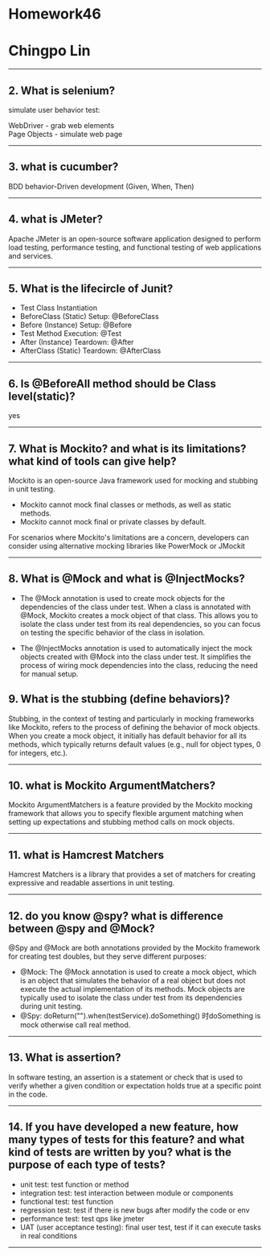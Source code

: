 
# Homework46
# Chingpo Lin

----

## 2. What is selenium?
 
simulate user behavior test:

WebDriver - grab web elements  
Page Objects - simulate web page

---

## 3. what is cucumber?

BDD behavior-Driven development (Given, When, Then)

---

## 4. what is JMeter?

Apache JMeter is an open-source software application designed to perform load testing, performance testing, and functional testing of web applications and services.


---

## 5. What is the lifecircle of Junit?

- Test Class Instantiation
- BeforeClass (Static) Setup: @BeforeClass
- Before (Instance) Setup: @Before
- Test Method Execution: @Test
- After (Instance) Teardown: @After
- AfterClass (Static) Teardown: @AfterClass

---

## 6. Is @BeforeAll method should be Class level(static)?

yes

---

## 7. What is Mockito? and what is its limitations?  what kind of tools can give help?

Mockito is an open-source Java framework used for mocking and stubbing in unit testing.

- Mockito cannot mock final classes or methods, as well as static methods.
-  Mockito cannot mock final or private classes by default.

For scenarios where Mockito's limitations are a concern, developers can consider using alternative mocking libraries like PowerMock or JMockit

---

## 8. What is @Mock and what is @InjectMocks?

- The @Mock annotation is used to create mock objects for the dependencies of the class under test. When a class is annotated with @Mock, Mockito creates a mock object of that class. This allows you to isolate the class under test from its real dependencies, so you can focus on testing the specific behavior of the class in isolation.

- The @InjectMocks annotation is used to automatically inject the mock objects created with @Mock into the class under test. It simplifies the process of wiring mock dependencies into the class, reducing the need for manual setup.

## 9. What is the stubbing (define behaviors)?

Stubbing, in the context of testing and particularly in mocking frameworks like Mockito, refers to the process of defining the behavior of mock objects. When you create a mock object, it initially has default behavior for all its methods, which typically returns default values (e.g., null for object types, 0 for integers, etc.).

---

## 10. what is Mockito ArgumentMatchers?

Mockito ArgumentMatchers is a feature provided by the Mockito mocking framework that allows you to specify flexible argument matching when setting up expectations and stubbing method calls on mock objects.

---

## 11. what is Hamcrest Matchers

Hamcrest Matchers is a library that provides a set of matchers for creating expressive and readable assertions in unit testing.

---

## 12. do you know @spy? what is difference between @spy and @Mock?

@Spy and @Mock are both annotations provided by the Mockito framework for creating test doubles, but they serve different purposes:

- @Mock: The @Mock annotation is used to create a mock object, which is an object that simulates the behavior of a real object but does not execute the actual implementation of its methods. Mock objects are typically used to isolate the class under test from its dependencies during unit testing.
- @Spy: doReturn("").when(testService).doSomething() 时doSomething is mock otherwise call real method.

---

## 13. What is assertion?

In software testing, an assertion is a statement or check that is used to verify whether a given condition or expectation holds true at a specific point in the code.

---

## 14. If you have developed a new feature, how many types of tests for this feature? and what kind of tests are written by you? what is the purpose of each type of tests?

- unit test: test function or method
- integration test: test interaction between module or components
- functional test: test function
- regression test: test if there is new bugs after modify the code or env
- performance test: test qps like jmeter
- UAT (user acceptance testing): final user test, test if it can execute tasks in real conditions

---

